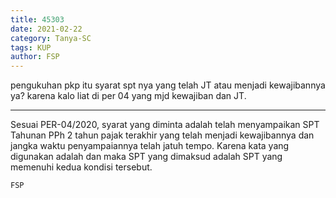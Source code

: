 ```yaml
---
title: 45303
date: 2021-02-22
category: Tanya-SC
tags: KUP
author: FSP
---
```


pengukuhan pkp itu syarat spt nya yang telah JT atau menjadi kewajibannya ya? karena kalo liat di per 04 yang mjd kewajiban dan JT.

---

Sesuai PER-04/2020, syarat yang diminta adalah telah menyampaikan SPT Tahunan PPh 2 tahun pajak terakhir yang telah menjadi kewajibannya dan jangka waktu penyampaiannya telah jatuh tempo. Karena kata yang digunakan adalah dan maka SPT yang dimaksud adalah SPT yang memenuhi kedua kondisi tersebut.

`FSP`
